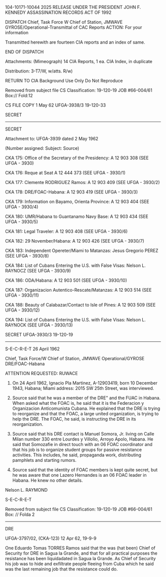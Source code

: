 104-10171-10044 2025 RELEASE UNDER THE PRESIDENT JOHN F. KENNEDY ASSASSINATION RECORDS ACT OF 1992

DISPATCH
Chief, Task Force W
Chief of Station, JMWAVE
GYROSE/Operational-Transmittal of CAC Reports
ACTION: For your information

Transmitted herewith are fourteen CIA reports and an index of same.

END OF DISPATCH

Attachments: (Mimeograph)
14 CIA Reports, 1 ea.
CIA Index, in duplicate

Distribution:
3-T7/W, w/atts. R/w)

RETURN TO CIA
Background Use Only
Do Not Reproduce

Removed from subject file
CS Classification: 19-120-19
JOB #66-004/61
Box:// Fold:12

CS FILE COPY
1 May 62
UFGA-3938/3
19-120-33

SECRET

---

SECRET

Attachment to: UFGA-3939 dated 2 May 1962

(Number assigned: Subject: Source)

CKA 175: Office of the Secretary of the Presidency: A 12 903 308
(SEE UFGA - 3930)

CKA 176: Reque at Seat A 12 444 373
(SEE UFGA - 3930/1)

CKA 177: Clemente RODRIGUEZ Ramos: A 12 903 409
(SEE UFGA - 3930/2)

CKA 178: DRE/FOAC-Habana: A 12 903 419
(SEE UFGA - 3930/3)

CKA 179: Information on Bayamo, Orienta Province: A 12 903 404
(SEE UFGA - 3930/4)

CKA 180: UMR/Habana to Guantanamo Navy Base: A 12 903 434
(SEE UFGA - 3930/5)

CKA 181: Legal Traveler: A 12 903 408
(SEE UFGA - 3930/6)

CKA 182: 29 November/Habana: A 12 903 426
(SEE UFGA - 3930/7)

CKA 183: Independent Opereter/Miami to Matanzas: Jesus Gregorio PEREZ
(SEE UFGA - 3930/8)

CKA 184: List of Cubans Entering the U.S. with False Visas: Nelson L. RAYNOCZ
(SEE UFGA - 3930/9)

CKA 186: ODA/Habana: A 12 903 501
(SEE UFGA - 3930/10)

CKA 187: Organizacion Autentico-Rescate/Matanzas: A 12 903 514
(SEE UFGA - 3930/11)

CKA 188: Beauty of Calabazar/Contact to Isle of Pines: A 12 903 509
(SEE UFGA - 3930/12)

CKA 194: List of Cubans Entering the U.S. with False Visas: Nelson L. RAYNOCK
(SEE UFGA - 3930/13)

SECRET
UFGA-3930/3
19-120-19

---

S-E-C-R-E-T
26 April 1962

Chief, Task Force/W
Chief of Station, JMWAVE
Operational/GYROSE
DRE/FOAC-Habana

ATTENTION REQUESTED: RUWACE

1. On 24 April 1962, Ignacio Pla Martinez, A-12903419, born
10 December 1943, Habana; Miami address: 2015 SW 25th Street, was
interviewed.

2. Source said that he was a member of the DRE" and the FUAC
in Habana. When asked what the FOAC is, he said that it is the
Federacion y Organizacion Anticomunista Cubana. He explained that
the DRE is trying to reorganize and that the FOAC, a large united
organization, is trying to help the DRE. The FOAC, he said, is
instructing the DRE in its reorganization.

3. Source said that his DRE contact is Manuel Somora, Jr.
living on Calle Milan number 330 entre Lourdes y Villolio, Arroyo
Apolo, Habana. He said that Somozafie in direct touch with an 06
FOAC coordinator and that his job is to organize student groups for
passive resistance activities. This includes, he said, propaganda
work, distributing pamphlets and starting rumors.

4. Source said that the identity of FOAC members is kept
quite secret, but he was aware that one Lazero Hernandes is an 06
FOAC leader in Habana. He knew no other details.

Nelson L. RAYMOND

S-E-C-R-E-T

Removed from subject file
CS Classification: 19-120-19
JOB #66-004/61
Box: // Folda 2

---

DRE

UFGA-3797/02, (CKA-123) 12 Apr 62, 19-9-9

One Eduardo Tomas TORRES Ramos said that the was
(hat been) Chief of Security for DRE in Sagua la Grande,
and that for all practical purposes the resistance
has been liquidadated in Sagua la Grande. As Chief of
Security his job was to hide and exfiltrate people fleeing
from Cuba which he said was the last remaining job that the
resistance could do.
